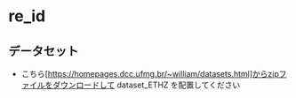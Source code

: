 # re_id

## データセット
- こちら[https://homepages.dcc.ufmg.br/~william/datasets.html]からzipファイルをダウンロードして dataset_ETHZ を配置してください